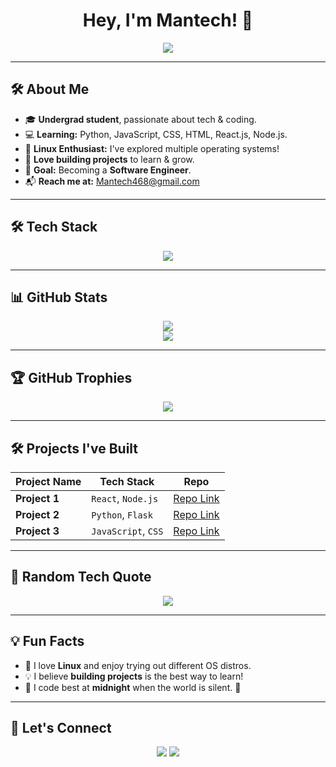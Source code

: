 <h1 align="center">Hey, I'm Mantech! 👋</h1>

<p align="center">
  <img src="https://readme-typing-svg.herokuapp.com?font=Fira+Code&duration=2000&pause=1000&color=00FF00&width=435&lines=Aspiring+Software+Engineer;Tech+Enthusiast+%7C+Linux+Lover;Building+Cool+Projects+for+Learning!">
</p>

---

## 🛠️ **About Me**
- 🎓 **Undergrad student**, passionate about tech & coding.
- 💻 **Learning:** Python, JavaScript, CSS, HTML, React.js, Node.js.
- 🐧 **Linux Enthusiast:** I've explored multiple operating systems!
- 🚀 **Love building projects** to learn & grow.
- 🎯 **Goal:** Becoming a **Software Engineer**.
- 📬 **Reach me at:** [Mantech468@gmail.com](mailto:Mantech468@gmail.com)

---

## 🛠️ **Tech Stack**
<p align="center">
  <img src="https://skillicons.dev/icons?i=python,js,html,css,react,nodejs,linux,git,github,vscode" />
</p>

---

## 📊 **GitHub Stats**
<p align="center">
  <img src="https://github-readme-stats.vercel.app/api?username=yourgithubusername&show_icons=true&theme=dark&count_private=true" />
  <br>
  <img src="https://github-readme-streak-stats.herokuapp.com/?user=yourgithubusername&theme=dark" />
</p>

---

## 🏆 **GitHub Trophies**
<p align="center">
  <img src="https://github-profile-trophy.vercel.app/?username=yourgithubusername&theme=discord&column=5" />
</p>

---

## 🛠️ **Projects I've Built**
| **Project Name** | **Tech Stack** | **Repo** |
|----------------|--------------|---------|
| **Project 1** | `React`, `Node.js` | [Repo Link](#) |
| **Project 2** | `Python`, `Flask` | [Repo Link](#) |
| **Project 3** | `JavaScript`, `CSS` | [Repo Link](#) |

---

## 🧠 **Random Tech Quote**
<p align="center">
  <img src="https://quotes-github-readme.vercel.app/api?type=horizontal&theme=radical" />
</p>

---

## 💡 **Fun Facts**
- 🐧 I love **Linux** and enjoy trying out different OS distros.
- 💡 I believe **building projects** is the best way to learn!
- 🌙 I code best at **midnight** when the world is silent. 🌃

---

## 🔗 **Let's Connect**
<p align="center">
  <a href="mailto:Mantech468@gmail.com"><img src="https://img.shields.io/badge/Email-D14836?style=for-the-badge&logo=gmail&logoColor=white" /></a>
  <a href="https://github.com/yourgithubusername"><img src="https://img.shields.io/badge/GitHub-181717?style=for-the-badge&logo=github&logoColor=white" /></a>
</p>
